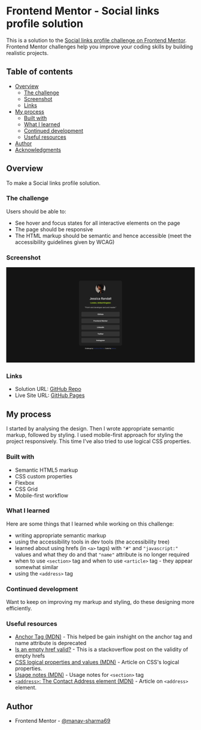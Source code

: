 # Frontend Mentor - Social links profile solution

This is a solution to the [Social links profile challenge on Frontend Mentor](https://www.frontendmentor.io/challenges/social-links-profile-UG32l9m6dQ). Frontend Mentor challenges help you improve your coding skills by building realistic projects. 

## Table of contents

- [Overview](#overview)
  - [The challenge](#the-challenge)
  - [Screenshot](#screenshot)
  - [Links](#links)
- [My process](#my-process)
  - [Built with](#built-with)
  - [What I learned](#what-i-learned)
  - [Continued development](#continued-development)
  - [Useful resources](#useful-resources)
- [Author](#author)
- [Acknowledgments](#acknowledgments)

## Overview
To make a Social links profile solution.

### The challenge

Users should be able to:

- See hover and focus states for all interactive elements on the page
- The page should be responsive
- The HTML markup should be semantic and hence accessible (meet the accessibility guidelines given by WCAG)

### Screenshot

![Desktop View](./assets/images/screenshot.jpg)

### Links

- Solution URL: [GitHub Repo](https://github.com/manav-sharma69/frontend-mentor-projects/tree/main/social-links-profile-main)
- Live Site URL: [GitHub Pages](https://manav-sharma69.github.io/frontend-mentor-projects/social-links-profile-main/index.html)

## My process
I started by analysing the design. Then I wrote appropriate semantic markup, followed by styling. I used mobile-first approach for styling the project responsively. This time I've also tried to use logical CSS properties.

### Built with

- Semantic HTML5 markup
- CSS custom properties
- Flexbox
- CSS Grid
- Mobile-first workflow

### What I learned

Here are some things that I learned while working on this challenge:
- writing appropriate semantic markup
- using the accessibility tools in dev tools (the accessibility tree)
- learned about using hrefs (in `<a>` tags) with `"#"` and `"javascript:"` values and what they do and that `"name"` attribute is no longer required
- when to use `<section>` tag and when to use `<article>` tag - they appear somewhat similar
- using the `<address>` tag

### Continued development

Want to keep on improving my markup and styling, do these designing more efficiently.

### Useful resources

- [Anchor Tag (MDN)](https://developer.mozilla.org/en-US/docs/Web/HTML/Element/a#attributes) - This helped be gain inshight on the anchor tag and name attribute is deprecated
- [Is an empty href valid?](https://stackoverflow.com/questions/5637969/is-an-empty-href-valid) - This is a stackoverflow post on the validity of empty hrefs
- [CSS logical properties and values (MDN)](https://developer.mozilla.org/en-US/docs/Web/CSS/CSS_logical_properties_and_values#reference) - Article on CSS's logical properties.
- [Usage notes (MDN)](https://developer.mozilla.org/en-US/docs/Web/HTML/Element/section#usage_notes) - Usage notes for `<section>` tag
- [`<address>`: The Contact Address element (MDN)](https://developer.mozilla.org/en-US/docs/Web/HTML/Element/address) - Article on `<address>` element.

## Author

- Frontend Mentor - [@manav-sharma69](https://www.frontendmentor.io/profile/manav-sharma69)